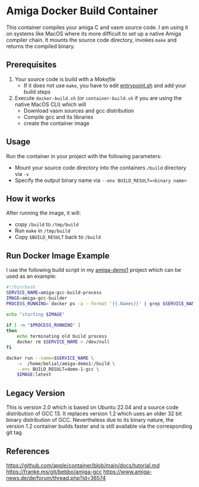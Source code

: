 # Amiga Docker Build Container

This container compiles your amiga C and vasm source code. I am using it on systems like MacOS where its more difficult
to set up a native Amiga compiler chain. It mounts the source code directory, invokes `make` and returns the 
compiled binary.

## Prerequisites

1. Your source code is build with a _Makefile_
    * If it does not use `make`, you have to edit [entrypoint.sh](entrypoint.sh) and add your build steps
2. Execute `docker-build.sh` (or `container-build.sh` if you are using the native MacOS CLI) which will
    * Download vasm sources and gcc distribution
    * Compile gcc and its libraries
    * create the container image

## Usage

Run the container in your project with the following parameters:

* Mount your source code directory into the containers `/build` directory via `-v`
* Specify the output binary name via `--env BUILD_RESULT=<binary name>`

## How it works

After running the image, it will:

* copy `/build` to `/tmp/build`
* Run `make` in `/tmp/build`
* Copy `$BUILD_RESULT` back to `/build`

## Run Docker Image Example

I use the following build script in my [amiga-demo1](https://github.com/b3lial/amiga-demo1)
project which can be used as an example:

```bash
#!/bin/bash
SERVICE_NAME=amiga-gcc-build-process
IMAGE=amiga-gcc-builder
PROCESS_RUNNING=`docker ps -a --format '{{.Names}}' | grep $SERVICE_NAME`

echo "starting $IMAGE"
  
if [ -n "$PROCESS_RUNNING" ]
then
    echo terminating old build process
    docker rm $SERVICE_NAME > /dev/null
fi

docker run --name=$SERVICE_NAME \
    -v  /home/belial/amiga-demo1:/build \
    --env BUILD_RESULT=demo-1-gcc \
    $IMAGE:latest
```

## Legacy Version

This is version 2.0 which is based on Ubuntu 22.04 and a source code distribution of GCC 13.
It replaces version 1.2 which uses an older 32 bit binary distribution of GCC. Nevertheless
due to its binary nature, the version 1.2 container builds faster and is still available
via the corresponding git tag. 

## References

https://github.com/apple/container/blob/main/docs/tutorial.md
https://franke.ms/git/bebbo/amiga-gcc
https://www.amiga-news.de/de/forum/thread.php?id=36574